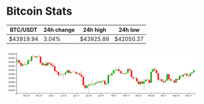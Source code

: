 # Bitcoin Stats

BTC/USDT|24h change|24h high|24h low|
|---|---|---|---|
|$43919.94|3.04%|$43925.89|$42050.37|

<img src="./chart.svg">
